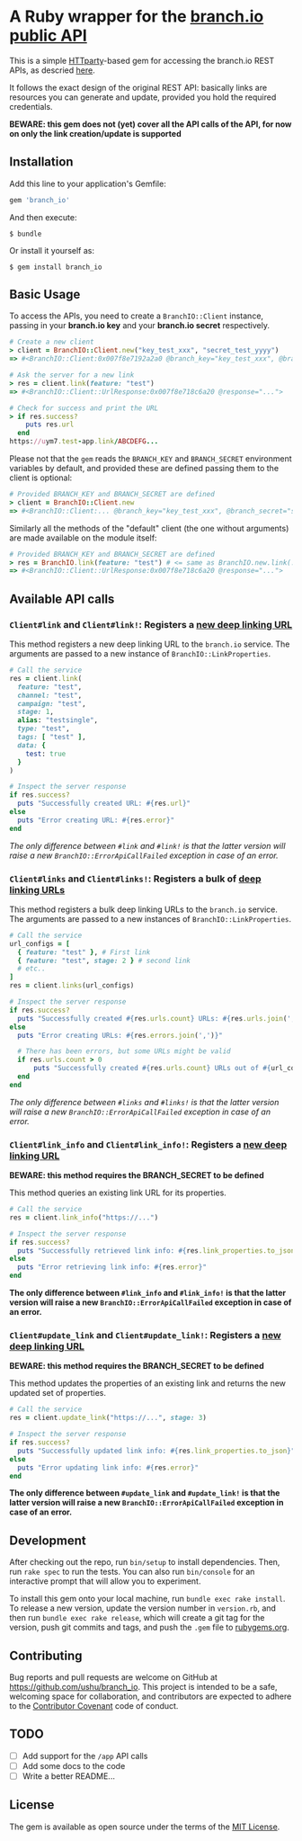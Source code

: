 # A Ruby wrapper for the [branch.io](http://branch.io) [public API](https://github.com/BranchMetrics/branch-deep-linking-public-api)

This is a simple [HTTparty](https://github.com/jnunemaker/httparty)-based gem for accessing the branch.io REST APIs,
as descried [here](https://github.com/BranchMetrics/branch-deep-linking-public-api).

It follows the exact design of the original REST API: basically links are resources you can generate and update,
provided you hold the required credentials.

**BEWARE: this gem does not (yet) cover all the API calls of the API, for now on only the link creation/update is supported**


## Installation

Add this line to your application's Gemfile:

```ruby
gem 'branch_io'
```

And then execute:

    $ bundle

Or install it yourself as:

    $ gem install branch_io


## Basic Usage

To access the APIs, you need to create a `BranchIO::Client` instance, passing in your
**branch.io key** and your **branch.io secret** respectively.

```ruby
# Create a new client
> client = BranchIO::Client.new("key_test_xxx", "secret_test_yyyy")
=> #<BranchIO::Client:0x007f8e7192a2a0 @branch_key="key_test_xxx", @branch_secret="secret_test_yyy">

# Ask the server for a new link
> res = client.link(feature: "test")
=> #<BranchIO::Client::UrlResponse:0x007f8e718c6a20 @response="...">

# Check for success and print the URL
> if res.success?
    puts res.url
  end
https://uym7.test-app.link/ABCDEFG...
```

Please not that the `gem` reads the `BRANCH_KEY` and `BRANCH_SECRET` environment
variables by default, and provided these are defined passing them to the client is
optional:

```ruby
# Provided BRANCH_KEY and BRANCH_SECRET are defined
> client = BranchIO::Client.new
=> #<BranchIO::Client:... @branch_key="key_test_xxx", @branch_secret="secret_test_yyy">
```

Similarly all the methods of the "default" client (the one without arguments) are made
available on the module itself:

```ruby
# Provided BRANCH_KEY and BRANCH_SECRET are defined
> res = BranchIO.link(feature: "test") # <= same as BranchIO.new.link(...)
=> #<BranchIO::Client::UrlResponse:0x007f8e718c6a20 @response="...">
```


## Available API calls

### `Client#link` and `Client#link!`: Registers a [new deep linking URL](https://github.com/BranchMetrics/branch-deep-linking-public-api#creating-a-deep-linking-url)

This method registers a new deep linking URL to the `branch.io` service. The arguments
are passed to a new instance of `BranchIO::LinkProperties`.

```ruby
# Call the service
res = client.link(
  feature: "test",
  channel: "test",
  campaign: "test",
  stage: 1,
  alias: "testsingle",
  type: "test",
  tags: [ "test" ],
  data: {
    test: true
  }
)

# Inspect the server response
if res.success?
  puts "Successfully created URL: #{res.url}"
else
  puts "Error creating URL: #{res.error}"
end
```

_The only difference between `#link` and `#link!` is that the latter version will
raise a new `BranchIO::ErrorApiCallFailed` exception in case of an error._

### `Client#links` and `Client#links!`: Registers a bulk of [deep linking URLs](https://github.com/BranchMetrics/branch-deep-linking-public-api#creating-a-deep-linking-url)

This method registers a bulk deep linking URLs to the `branch.io` service. The arguments
are passed to a new instances of `BranchIO::LinkProperties`.

```ruby
# Call the service
url_configs = [
  { feature: "test" }, # First link
  { feature: "test", stage: 2 } # second link
  # etc..
]
res = client.links(url_configs)

# Inspect the server response
if res.success?
  puts "Successfully created #{res.urls.count} URLs: #{res.urls.join(',')}"
else
  puts "Error creating URLs: #{res.errors.join(',')}"

  # There has been errors, but some URLs might be valid
  if res.urls.count > 0
      puts "Successfully created #{res.urls.count} URLs out of #{url_configs.count}: #{res.urls.join(',')}"
  end
end
```

_The only difference between `#links` and `#links!` is that the latter version will
raise a new `BranchIO::ErrorApiCallFailed` exception in case of an error._

### `Client#link_info` and `Client#link_info!`: Registers a [new deep linking URL](https://github.com/BranchMetrics/branch-deep-linking-public-api#creating-a-deep-linking-url)

**BEWARE: this method requires the BRANCH_SECRET to be defined**

This method queries an existing link URL for its properties.

```ruby
# Call the service
res = client.link_info("https://...")

# Inspect the server response
if res.success?
  puts "Successfully retrieved link info: #{res.link_properties.to_json}"
else
  puts "Error retrieving link info: #{res.error}"
end
```

**The only difference between `#link_info` and `#link_info!` is that the latter version will
raise a new `BranchIO::ErrorApiCallFailed` exception in case of an error.**

### `Client#update_link` and `Client#update_link!`: Registers a [new deep linking URL](https://github.com/BranchMetrics/branch-deep-linking-public-api#creating-a-deep-linking-url)

**BEWARE: this method requires the BRANCH_SECRET to be defined**

This method updates the properties of an existing link and returns the new updated
set of properties.

```ruby
# Call the service
res = client.update_link("https://...", stage: 3)

# Inspect the server response
if res.success?
  puts "Successfully updated link info: #{res.link_properties.to_json}"
else
  puts "Error updating link info: #{res.error}"
end
```

**The only difference between `#update_link` and `#update_link!` is that the latter version will
raise a new `BranchIO::ErrorApiCallFailed` exception in case of an error.**

## Development

After checking out the repo, run `bin/setup` to install dependencies. Then, run `rake spec` to run the tests. You can also run `bin/console` for an interactive prompt that will allow you to experiment.

To install this gem onto your local machine, run `bundle exec rake install`. To release a new version, update the version number in `version.rb`, and then run `bundle exec rake release`, which will create a git tag for the version, push git commits and tags, and push the `.gem` file to [rubygems.org](https://rubygems.org).


## Contributing

Bug reports and pull requests are welcome on GitHub at https://github.com/ushu/branch_io. This project is intended to be a safe, welcoming space for collaboration, and contributors are expected to adhere to the [Contributor Covenant](http://contributor-covenant.org) code of conduct.


## TODO

 - [ ] Add support for the `/app` API calls
 - [ ] Add some docs to the code
 - [ ] Write a better README...

## License

The gem is available as open source under the terms of the [MIT License](http://opensource.org/licenses/MIT).

